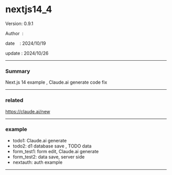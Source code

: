 ﻿# nextjs14_4

 Version: 0.9.1

 Author  :

 date    : 2024/10/19

 update  : 2024/10/26

***
### Summary

Next.js 14 example , Claude.ai generate code fix

****
### related

https://claude.ai/new

***
### example

* todo1: Claude.ai generate
* todo2: d1 database save , TODO data
* form_test1: form edit, Claude.ai generate
* form_test2: data save, server side
* nextauth: auth example

***
